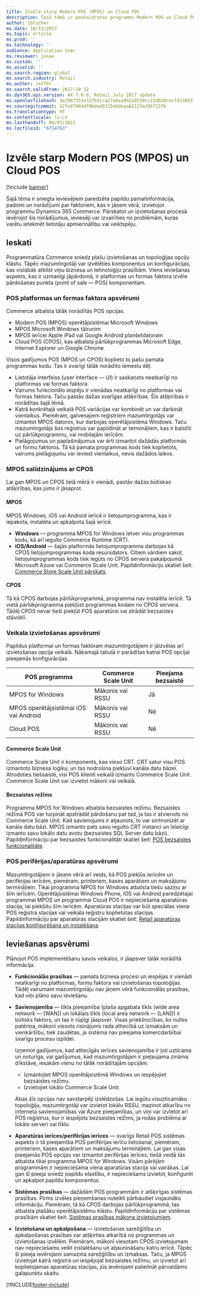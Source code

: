 ```yaml
---
title: Izvēle starp Modern POS (MPOS) un Cloud POS
description: Šajā tēmā ir paskaidrotas programmu Modern POS un Cloud POS galvenās atšķirības. Tajā ir aprakstīti arī dažādi faktori, kas ir jāņem vērā mazumtirgotājiem, kuri ievieš Dynamics 365 Commerce, lai izvēlētos savām prasībām piemērotāko risinājumu.
author: jblucher
ms.date: 10/13/2017
ms.topic: article
ms.prod: ''
ms.technology: ''
audience: Application User
ms.reviewer: josaw
ms.custom: ''
ms.assetid: ''
ms.search.region: global
ms.search.industry: Retail
ms.author: jeffbl
ms.search.validFrom: 2017-10-12
ms.dyn365.ops.version: AX 7.0.0, Retail July 2017 update
ms.openlocfilehash: 3e2987351e327b5cca27a6ea992a0550cc21d028cecf4330d374768f13711829
ms.sourcegitcommit: 42fe9790ddf0bdad911544deaa82123a396712fb
ms.translationtype: HT
ms.contentlocale: lv-LV
ms.lasthandoff: 08/05/2021
ms.locfileid: "6714763"
---
```

# <a name="choose-between-modern-pos-mpos-and-cloud-pos"></a>Izvēle starp Modern POS (MPOS) un Cloud POS

[!include [banner](includes/banner.md)]

Šajā tēma ir sniegta ieviesējiem paredzēta papildu pamatinformācija, padomi un norādījumi par faktoriem, kas ir jāņem vērā, izvietojot programmu Dynamics 365 Commerce. Pārskatot un izvietošanas procesā ievērojot šis norādījumus, ieviesēji var izvairīties no problēmām, kuras varētu ietekmēt lietotāju apmierinātību vai veiktspēju.

## <a name="insights"></a>Ieskati

Programmatūra Commerce sniedz plašu izvietošanas un topoloģijas opciju klāstu. Tāpēc mazumtirgotāji var izvēlēties komponentus un konfigurācijas, kas vislabāk atbilst viņu biznesa un tehnoloģiju prasībām. Viens ieviešanas aspekts, kas ir uzmanīgi jāpārdomā, ir platformas un formas faktora izvēle pārdošanas punkta (point of sale — POS) komponentam.

### <a name="pos-platform-and-form-factor-considerations"></a>POS platformas un formas faktora apsvērumi

Commerce atbalsta tālāk norādītās POS opcijas.

- Modern POS (MPOS) operētājsistēmai Microsoft Windows
- MPOS Microsoft Windows tālrunim
- MPOS ierīcei Apple iPad vai Google Android planšetdatoram
- Cloud POS (CPOS), kas atbalsta pārlūkprogrammas Microsoft Edge, Internet Explorer un Google Chrome

Visos gadījumos POS (MPOS un CPOS) koplieto to pašu pamata programmas kodu. Tas ir svarīgi tālāk norādīto iemeslu dēļ.

- Lietotāja interfeiss (user interface — UI) ir saskaņots neatkarīgi no platformas vai formas faktora.
- Vairums funkcionālo iespēju ir vienādas neatkarīgi no platformas vai formas faktora. Taču pastāv dažas svarīgas atšķirības. Šīs atšķirības ir norādītas šajā tēmā.
- Katrā konkrētajā veikalā POS variācijas var kombinēt un var darbināt vienlaikus. Piemēram, galvenajiem reģistriem mazumtirgotājs var izmantot MPOS datoros, kur darbojas operētājsistēma Windows. Taču mazumtirgotājs šos reģistrus var papildināt ar termināļiem, kas ir balstīti uz pārlūkprogrammu, vai mobilajām ierīcēm.
- Pielāgojumus un paplašinājumus var ērti izmantot dažādās platformās un formu faktoros. Tā kā pamata programmas kods tiek koplietots, vairums pielāgojumu var ieviest vienlaikus, nevis dažādos laikos.

### <a name="mpos-vs-cpos"></a>MPOS salīdzinājums ar CPOS

Lai gan MPOS un CPOS lielā mērā ir vienādi, pastāv dažas būtiskas atšķirības, kas jums ir jāsaprot.

#### <a name="mpos"></a>MPOS

MPOS Windows, iOS vai Android ierīcē ir lietojumprogramma, kas ir iepakota, instalēta un apkalpota šajā ierīcē.

- **Windows** — programma MPOS for Windows ietver visu programmas kodu, kā arī iegulto Commerce Runtime (CRT). 
- **iOS/Android** — šajās platformās lietojumprogramma darbojas kā CPOS lietojumprogrammas koda resursdators. Citiem vārdiem sakot, lietojumprogrammas kods tiek iegūts no CPOS servera pakalpojumā Microsoft Azure vai Commerce Scale Unit. Papildinformāciju skatiet šeit: [Commerce Store Scale Unit pārskats](dev-itpro/retail-store-system-begin.md).

#### <a name="cpos"></a>CPOS

Tā kā CPOS darbojas pārlūkprogrammā, programma nav instalēta ierīcē. Tā vietā pārlūkprogramma piekļūst programmas kodam no CPOS servera. Tādēļ CPOS nevar tieši piekļūt POS aparatūrai vai strādāt bezsaistes stāvoklī.

### <a name="store-deployment-considerations"></a>Veikala izvietošanas apsvērumi

Papildus platformai un formas faktoram mazumtirgotājiem ir jāizvēlas arī izvietošanas opcija veikalā. Nākamajā tabulā ir parādītas katrai POS opcijai pieejamās konfigurācijas.

| POS programma         | Commerce Scale Unit | Pieejama bezsaistē |
|-------------------------|---------------|-------------------|
| MPOS for Windows        | Mākonis vai RSSU | Jā               |
| MPOS operētājsistēmai iOS vai Android | Mākonis vai RSSU | Nē                |
| Cloud POS               | Mākonis vai RSSU | Nē                |

#### <a name="commerce-scale-unit"></a>Commerce Scale Unit

Commerce Scale Unit ir komponents, kas vieso CRT. CRT satur visu POS izmantoto biznesa loģiku, un tas nodrošina piekļuvi kanāla datu bāzei. Atrodoties tiešsaistē, visi POS klienti veikalā izmanto Commerce Scale Unit. Commerce Scale Unit var izvietot mākoni vai veikalā.

#### <a name="offline-mode"></a>Bezsaistes režīms

Programma MPOS for Windows atbalsta bezsaistes režīmu. Bezsaistes režīmā POS var turpināt apstrādāt pārdošanu pat tad, ja tas ir atvienots no Commerce Scale Unit. Kad savienojums ir atjaunots, to var sinhronizēt ar kanāla datu bāzi. MPOS izmanto pats savu iegulto CRT instanci un īslaicīgi izmanto savu lokālo datu avotu (bezsaistes SQL Server datu bāzi). Papildinformāciju par bezsaistes funkcionalitāti skatiet šeit: [POS bezsaistes funkcionalitāte](pos-offline-functionality.md).

### <a name="pos-peripheralhardware-considerations"></a>POS perifērijas/aparatūras apsvērumi

Mazumtirgotājiem ir jāņem vērā arī veids, kā POS piekļūs ierīcēm un perifērijas ierīcēm, piemēram, printeriem, kases aparātiem un maksājumu termināļiem. Tikai programma MPOS for Windows atbalsta tiešu saziņu ar šīm ierīcēm. Operētājsistēmai Windows Phone, iOS vai Android paredzētajai programmai MPOS un programmai Cloud POS ir nepieciešama aparatūras stacija, lai piekļūtu šīm ierīcēm. Aparatūras stacijas var būt speciālas viena POS reģistra stacijas vai veikala reģistru koplietotas stacijas. Papildinformāciju par aparatūras stacijām skatiet šeit: [Retail aparatūras stacijas konfigurēšana un instalēšana](retail-hardware-station-configuration-installation.md).

## <a name="implementation-considerations"></a>Ieviešanas apsvērumi

Plānojot POS implementēšanu savos veikalos, ir jāapsver tālāk norādītā informācija.

- **Funkcionālās prasības** — pamata biznesa procesi un iespējas ir vienādi neatkarīgi no platformas, formu faktora vai izvietošanas topoloģijas. Tādēļ vairumam mazumtirgotāju nav jāņem vērā funkcionālās prasības, kad viņi plāno savu ieviešanu.
- **Savienojamība** — tīkla pieejamība (plaša apgabala tīkls (wide area network — \[WAN\]) un lokālais tīkls (local area network — \[LAN\])) ir būtisks faktors, un tas ir rūpīgi jāapsver. Visas priekšrocības, ko nulles patēriņa, mākonī viesots risinājums rada attiecībā uz izmaksām un vienkāršību, tiek zaudētas, ja sistēma nav pieejama komercdarbībai svarīgu procesu izpildei.

    Izņemot gadījumus, kad attiecīgās ierīces savienojamība ir ļoti uzticama un noturīga, vai gadījumus, kad mazumtirgotājam ir pieļaujama zināma dīkstāve, iesakām vienu no tālāk norādītajām opcijām.

    - Izmantojiet MPOS operētājsistēmā Windows un iespējojiet bezsaistes režīmu.
    - Izvietojiet lokālo Commerce Scale Unit.

    Abas šīs opcijas nav savstarpēji izslēdzošas. Lai iegūtu visuzticamāko topoloģiju, mazumtirgotāji var izvietot lokālu RSSU, mazinot atkarību no interneta savienojamības vai Azure pieejamības, un viņi var izvietot arī POS reģistrus, kur ir iespējots bezsaistes režīms, ja rodas problēma ar lokālo serveri vai tīklu.

- **Aparatūras ierīces/perifērijas ierīces** — svarīgs Retail POS sistēmas aspekts ir tā pieejamība POS perifērijas ierīču lietošanai, piemēram, printeriem, kases aparātiem un maksājumu termināļiem. Lai gan visas pieejamās POS opcijas var izmantot perifērijas ierīces, tiešā veidā tās atbalsta tikai programma MPOS for Windows. Visām pārējām programmām ir nepieciešama viena aparatūras stacija vai vairākas. Lai gan šī pieeja sniedz papildu elastību, ir nepieciešams izvietot, konfigurēt un apkalpot papildu komponentus.
- **Sistēmas prasības** — dažādām POS programmām ir atšķirīgas sistēmas prasības. Pirms izvēles pieņemšanas noteikti pārbaudiet visjaunāko informāciju. Piemēram, tā kā CPOS darbojas pārlūkprogrammā, tas atbalsta plašāku operētājsistēmu klāstu. Papildinformāciju par sistēmas prasībām skatiet šeit: [Sistēmas prasības mākoņa izvietojumiem](../fin-ops-core/fin-ops/get-started/system-requirements.md).
- **Izvietošana un apkalpošana** — izvietošanas sarežģītība un apkalpošanas prasības var atšķirties atkarībā no programmas un izvietošanas izvēlēm. Piemēram, mākonī viesotam CPOS izvietojumam nav nepieciešams veikt instalēšanu un atjaunināšanu katru ierīcē. Tāpēc šī pieeja ievērojami samazina sarežģītību un izmaksas. Taču, ja MPOS izvietojat katrā reģistrā un iespējojat bezsaistes režīmu, un izvietot arī koplietojamas aparatūras stacijas, jūs ievērojami palielināt pārvaldāmo galapunktu skaitu.


[!INCLUDE[footer-include](../includes/footer-banner.md)]